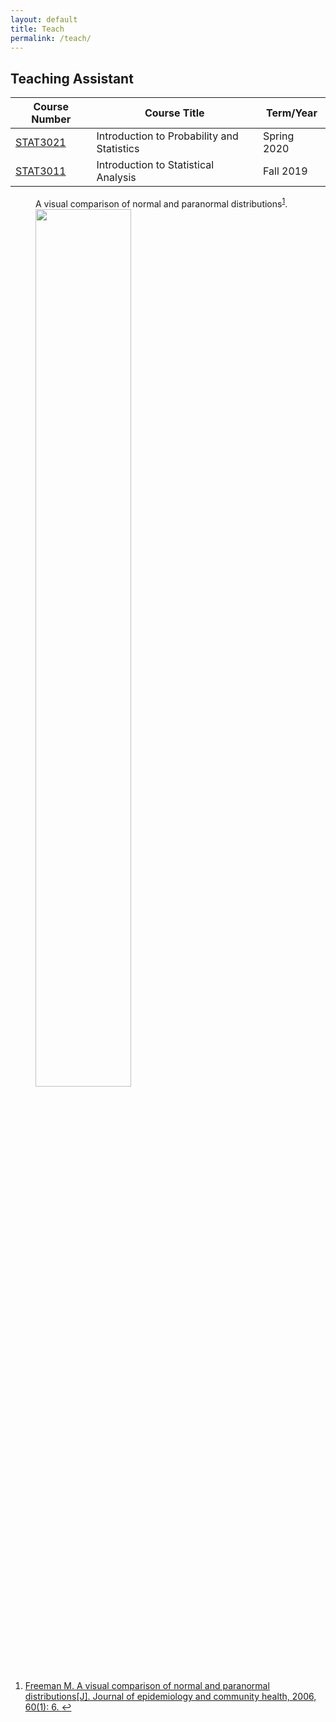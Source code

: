 ```yaml
---
layout: default
title: Teach
permalink: /teach/
---
```


## Teaching Assistant

| Course Number            | Course Title                     | Term/Year   |
| ------------------------ | ------------------------------------ | ----------- |
| [STAT3021](STAT3021_LAB)| Introduction to Probability and Statistics | Spring 2020 |
| [STAT3011](STAT3011_LAB) | Introduction to Statistical Analysis | Fall 2019   |




<figure>
<figcaption style="text-align: left;"> A visual comparison of normal and paranormal distributions<sup id="fnref:1"><a href="#fn:1" class="footnote">1</a></sup>. </figcaption>
<img style="float:center;width:60%" src="https://i.stack.imgur.com/T2XrE.gif">
</figure>


<div class="footnotes">
  <ol>
    <li id="fn:1">
      <p><a href="https://www.ncbi.nlm.nih.gov/pmc/articles/PMC2465539/">Freeman M. A visual comparison of normal and paranormal distributions[J]. Journal of epidemiology and community health, 2006, 60(1): 6. </a> <a href="#fnref:1" class="reversefootnote">&#8617;</a></p>
    </li>
  </ol>
</div>

	